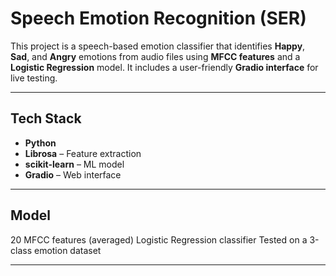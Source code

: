 # Speech Emotion Recognition (SER)

This project is a speech-based emotion classifier that identifies **Happy**, **Sad**, and **Angry** emotions from audio files using **MFCC features** and a **Logistic Regression** model. It includes a user-friendly **Gradio interface** for live testing.

---

## Tech Stack

- **Python**
- **Librosa** – Feature extraction
- **scikit-learn** – ML model
- **Gradio** – Web interface

---

## Model
20 MFCC features (averaged)
Logistic Regression classifier
Tested on a 3-class emotion dataset

---







